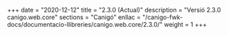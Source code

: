 +++
date        = "2020-12-12"
title       = "2.3.0 (Actual)"
description = "Versió 2.3.0 canigo.web.core"
sections    = "Canigó"
enllac		= "/canigo-fwk-docs/documentacio-llibreries/canigo.web.core/2.3.0/"
weight		= 1
+++
